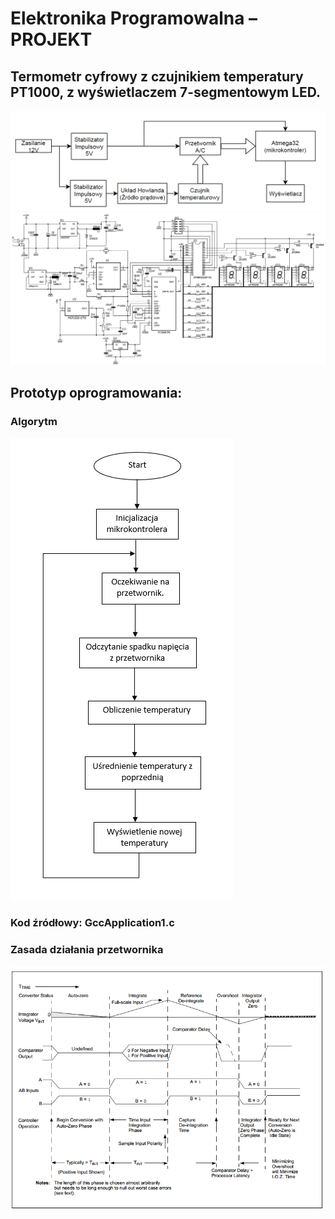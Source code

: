 # Elektronika Programowalna – PROJEKT

## Termometr cyfrowy z czujnikiem temperatury PT1000, z wyświetlaczem 7-segmentowym LED.

![uklad](/doc/uklad.png)
![Scheme](/doc/schemat.png)

## Prototyp oprogramowania:
### Algorytm
![Algorytm](/doc/algorytm.png)

### Kod źródłowy: GccApplication1.c

### Zasada działania przetwornika 
![Przetwornik](/doc/przetwornik.png)
